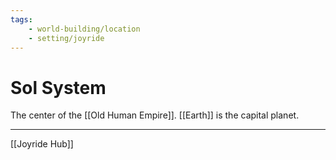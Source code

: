 ```yaml
---
tags:
    - world-building/location 
    - setting/joyride
---
```


# Sol System

The center of the [[Old Human Empire]]. [[Earth]] is the capital planet.

---
[[Joyride Hub]]